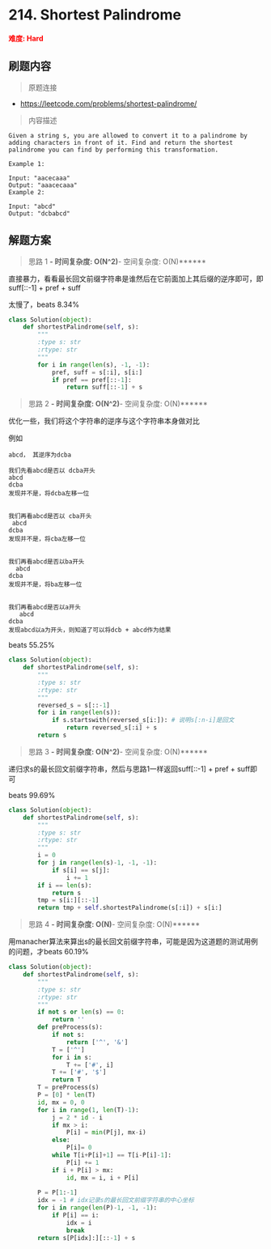 # 214. Shortest Palindrome

**<font color=red>难度: Hard</font>**

## 刷题内容

> 原题连接

* https://leetcode.com/problems/shortest-palindrome/

> 内容描述

```
Given a string s, you are allowed to convert it to a palindrome by adding characters in front of it. Find and return the shortest palindrome you can find by performing this transformation.

Example 1:

Input: "aacecaaa"
Output: "aaacecaaa"
Example 2:

Input: "abcd"
Output: "dcbabcd"
```

## 解题方案

> 思路 1
******- 时间复杂度: O(N^2)******- 空间复杂度: O(N)******


直接暴力，看看最长回文前缀字符串是谁然后在它前面加上其后缀的逆序即可，即suff[::-1] + pref + suff

太慢了，beats 8.34%

```python
class Solution(object):
    def shortestPalindrome(self, s):
        """
        :type s: str
        :rtype: str
        """
        for i in range(len(s), -1, -1):
            pref, suff = s[:i], s[i:]
            if pref == pref[::-1]:
                return suff[::-1] + s
```


> 思路 2
******- 时间复杂度: O(N^2)******- 空间复杂度: O(N)******

优化一些，我们将这个字符串的逆序与这个字符串本身做对比

例如

```
abcd， 其逆序为dcba

我们先看abcd是否以 dcba开头
abcd
dcba
发现并不是，将dcba左移一位


我们再看abcd是否以 cba开头
 abcd
dcba
发现并不是，将cba左移一位


我们再看abcd是否以ba开头
  abcd
dcba
发现并不是，将ba左移一位


我们再看abcd是否以a开头
   abcd
dcba
发现abcd以a为开头，则知道了可以将dcb + abcd作为结果
```

beats 55.25%

```python
class Solution(object):
    def shortestPalindrome(self, s):
        """
        :type s: str
        :rtype: str
        """        
        reversed_s = s[::-1]
        for i in range(len(s)):
            if s.startswith(reversed_s[i:]): # 说明s[:n-i]是回文
                return reversed_s[:i] + s
        return s
```

> 思路 3
******- 时间复杂度: O(N^2)******- 空间复杂度: O(N)******

递归求s的最长回文前缀字符串，然后与思路1一样返回suff[::-1] + pref + suff即可

beats 99.69%

```python
class Solution(object):
    def shortestPalindrome(self, s):
        """
        :type s: str
        :rtype: str
        """
        i = 0
        for j in range(len(s)-1, -1, -1):
            if s[i] == s[j]:
                i += 1
        if i == len(s):
            return s
        tmp = s[i:][::-1]
        return tmp + self.shortestPalindrome(s[:i]) + s[i:]
```


> 思路 4
******- 时间复杂度: O(N)******- 空间复杂度: O(N)******


用manacher算法来算出s的最长回文前缀字符串，可能是因为这道题的测试用例的问题，才beats 60.19%

```python
class Solution(object):
    def shortestPalindrome(self, s):
        """
        :type s: str
        :rtype: str
        """
        if not s or len(s) == 0:
            return ''
        def preProcess(s):
            if not s:
                return ['^', '&']
            T = ['^']
            for i in s:
                T += ['#', i]
            T += ['#', '$']
            return T
        T = preProcess(s)
        P = [0] * len(T)
        id, mx = 0, 0
        for i in range(1, len(T)-1):
            j = 2 * id - i
            if mx > i:
                P[i] = min(P[j], mx-i)
            else:
                P[i]= 0
            while T[i+P[i]+1] == T[i-P[i]-1]:
                P[i] += 1
            if i + P[i] > mx:
                id, mx = i, i + P[i]
        
        P = P[1:-1]
        idx = -1 # idx记录s的最长回文前缀字符串的中心坐标
        for i in range(len(P)-1, -1, -1):
            if P[i] == i:
                idx = i
                break
        return s[P[idx]:][::-1] + s
```




































